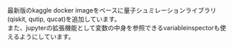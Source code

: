 最新版のkaggle docker imageをベースに量子シュミレーションライブラリ(qiskit, qutip, qucat)を追加しています。 <br>
また、jupyterの拡張機能として変数の中身を参照できるvariableinspectorも使えるようにしています。


